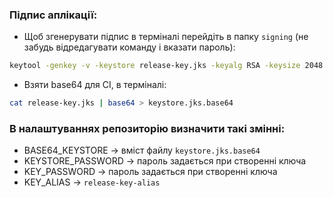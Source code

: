 ### Підпис аплікації:

 - Щоб згенерувати підпис в терміналі перейдіть в папку `signing` (не забудь відредагувати команду і вказати пароль):

```bash
keytool -genkey -v -keystore release-key.jks -keyalg RSA -keysize 2048 -validity 10000 -alias release-key-alias -storepass <пароль> -keypass <пароль>
```

- Взяти base64 для CI, в терміналі:

```bash
cat release-key.jks | base64 > keystore.jks.base64
```

### В налаштуваннях репозиторію визначити такі змінні:

 - BASE64_KEYSTORE -> вміст файлу `keystore.jks.base64`
 - KEYSTORE_PASSWORD -> пароль задається при створенні ключа
 - KEY_PASSWORD -> пароль задається при створенні ключа
 - KEY_ALIAS -> `release-key-alias`